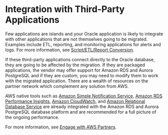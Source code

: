 # Integration with Third\-Party Applications<a name="chap-oracle-postgresql.migration-process.integration"></a>

Few applications are islands and your Oracle application is likely to integrate with other applications that are not themselves going to be migrated\. Examples include ETL, reporting, and monitoring applications for alerts and logs\. For more information, see [Script/ETL/Report Conversion](chap-oracle-postgresql.migration-process.script-conversion.md)\.

If these third\-party applications connect directly to the Oracle database, they are going to be affected by the migration\. If they are packaged applications, the vendor may offer support for Amazon RDS and Aurora PostgreSQL and if they are custom, you may need to modify them to work with the migrated application\. There are a wealth of resources on the partner network which complement any solution from AWS\.

 AWS native tools such as [Amazon Simple Notification Service](https://aws.amazon.com/sns/), [Amazon RDS Performance Insights](https://aws.amazon.com/rds/performance-insights/), [Amazon CloudWatch](https://aws.amazon.com/cloudwatch/), and [Amazon Relational Database Service](http://aws.amazon.com/rds) are already integrated with the Amazon RDS and Aurora PostgreSQL database platform and are recommended for a full picture of the ongoing performance\.

For more information, see [Engage with AWS Partners](https://partners.amazonaws.com/)\.